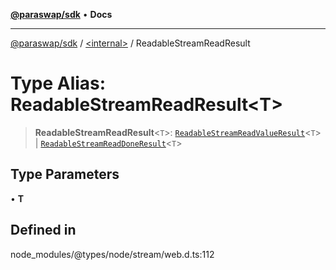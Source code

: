 [**@paraswap/sdk**](../../README.md) • **Docs**

***

[@paraswap/sdk](../../globals.md) / [\<internal\>](../README.md) / ReadableStreamReadResult

# Type Alias: ReadableStreamReadResult\<T\>

> **ReadableStreamReadResult**\<`T`\>: [`ReadableStreamReadValueResult`](../interfaces/ReadableStreamReadValueResult.md)\<`T`\> \| [`ReadableStreamReadDoneResult`](../interfaces/ReadableStreamReadDoneResult.md)\<`T`\>

## Type Parameters

• **T**

## Defined in

node\_modules/@types/node/stream/web.d.ts:112
